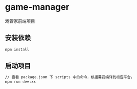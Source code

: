 # game-manager
戏管家前端项目

## 安装依赖
```bash
npm install
```

## 启动项目

```bash
// 查看 package.json 下 scripts 中的命令，根据需要编译到相应平台。
npm run dev:xx
```